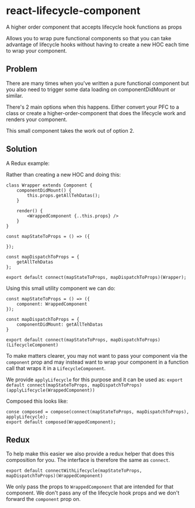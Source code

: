 # react-lifecycle-component
A higher order component that accepts lifecycle hook functions as props

Allows you to wrap pure functional components so that you can take advantage of lifecycle hooks without having to create a new HOC each time to wrap your component.

## Problem

There are many times when you've written a pure functional component but you also need to trigger some data loading on componentDidMount or similar.

There's 2 main options when this happens. Either convert your PFC to a class or create a higher-order-component that does the lifecycle work and renders your component.

This small component takes the work out of option 2.

## Solution

A Redux example:

Rather than creating a new HOC and doing this:

```
class Wrapper extends Component {
	componentDidMount() {
		this.props.getAllTehDatas();
	}

	render() {
		<WrappedComponent {..this.props} />
	}
}

const mapStateToProps = () => ({

});

const mapDispatchToProps = {
	getAllTehDatas
};

export default connect(mapStateToProps, mapDispatchToProps)(Wrapper);
```

Using this small utility component we can do:

```
const mapStateToProps = () => ({
	component: WrappedComponent
});

const mapDispatchToProps = {
	componentDidMount: getAllTehDatas
}

export default connect(mapStateToProps, mapDispatchToProps)(LifecycleComponent)
```

To make matters clearer, you may not want to pass your component via the `component` prop and may instead want to wrap your component in a function call that wraps it in a `LifecycleComponent`.

We provide `applyLifecycle` for this purpose and it can be used as:
`export default connect(mapStateToProps, mapDispatchToProps)(applyLifecycle(WrappedComponent))`

Composed this looks like:

```
conse composed = compose(connect(mapStateToProps, mapDispatchToProps), applyLifecycle);
export default composed(WrappedComponent);
```

## Redux
To help make this easier we also provide a redux helper that does this composition for you. The interface is therefore the same as `connect`.

`export default connectWithLifecycle(mapStateToProps, mapDispatchToProps)(WrappedComponent)`

We only pass the props to `WrappedComponent` that are intended for that component. We don't pass any of the lifecycle hook props and we don't forward the `component` prop on.
